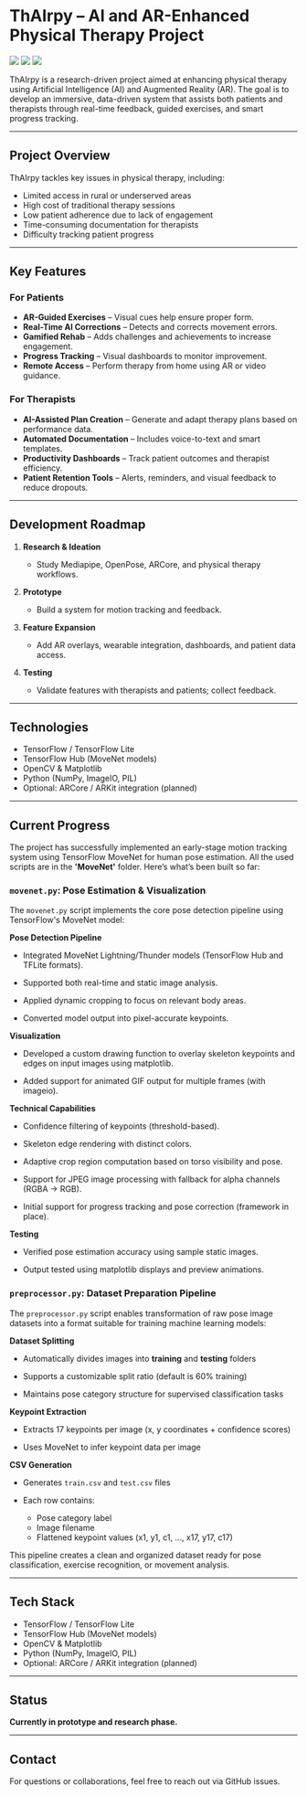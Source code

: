 # ThAIrpy – AI and AR-Enhanced Physical Therapy Project

![](https://img.shields.io/badge/Author-Jack_Gerety-yellow) ![](https://img.shields.io/badge/Author-Malek_Kchaou-yellow) ![](https://img.shields.io/badge/Python-3.10.0-blue) 


ThAIrpy is a research-driven project aimed at enhancing physical therapy using Artificial Intelligence (AI) and Augmented Reality (AR). The goal is to develop an immersive, data-driven system that assists both patients and therapists through real-time feedback, guided exercises, and smart progress tracking.

---

## Project Overview

ThAIrpy tackles key issues in physical therapy, including:
- Limited access in rural or underserved areas
- High cost of traditional therapy sessions
- Low patient adherence due to lack of engagement
- Time-consuming documentation for therapists
- Difficulty tracking patient progress

---

## Key Features

### For Patients
- **AR-Guided Exercises** – Visual cues help ensure proper form.
- **Real-Time AI Corrections** – Detects and corrects movement errors.
- **Gamified Rehab** – Adds challenges and achievements to increase engagement.
- **Progress Tracking** – Visual dashboards to monitor improvement.
- **Remote Access** – Perform therapy from home using AR or video guidance.

### For Therapists
- **AI-Assisted Plan Creation** – Generate and adapt therapy plans based on performance data.
- **Automated Documentation** – Includes voice-to-text and smart templates.
- **Productivity Dashboards** – Track patient outcomes and therapist efficiency.
- **Patient Retention Tools** – Alerts, reminders, and visual feedback to reduce dropouts.

---

## Development Roadmap

1. **Research & Ideation**
   - Study Mediapipe, OpenPose, ARCore, and physical therapy workflows.

2. **Prototype**
   - Build a system for motion tracking and feedback.

3. **Feature Expansion**
   - Add AR overlays, wearable integration, dashboards, and patient data access.

4. **Testing**
   - Validate features with therapists and patients; collect feedback.

---

## Technologies

- TensorFlow / TensorFlow Lite
- TensorFlow Hub (MoveNet models)
- OpenCV & Matplotlib
- Python (NumPy, ImageIO, PIL)
- Optional: ARCore / ARKit integration (planned)

---
## Current Progress
The project has successfully implemented an early-stage motion tracking system using TensorFlow MoveNet for human pose estimation. All the used scripts are in the **'MoveNet'** folder. Here’s what’s been built so far:


### `movenet.py`: Pose Estimation & Visualization
The `movenet.py` script implements the core pose detection pipeline using TensorFlow's MoveNet model:

**Pose Detection Pipeline**
- Integrated MoveNet Lightning/Thunder models (TensorFlow Hub and TFLite formats).

- Supported both real-time and static image analysis.

- Applied dynamic cropping to focus on relevant body areas.

- Converted model output into pixel-accurate keypoints.

**Visualization**
- Developed a custom drawing function to overlay skeleton keypoints and edges on input images using matplotlib.

- Added support for animated GIF output for multiple frames (with imageio).

**Technical Capabilities**
- Confidence filtering of keypoints (threshold-based).

- Skeleton edge rendering with distinct colors.

- Adaptive crop region computation based on torso visibility and pose.

- Support for JPEG image processing with fallback for alpha channels (RGBA → RGB).

- Initial support for progress tracking and pose correction (framework in place).

**Testing**
- Verified pose estimation accuracy using sample static images.

- Output tested using matplotlib displays and preview animations.

### `preprocessor.py`: Dataset Preparation Pipeline

The `preprocessor.py` script enables transformation of raw pose image datasets into a format suitable for training machine learning models:

**Dataset Splitting**
- Automatically divides images into **training** and **testing** folders
  
- Supports a customizable split ratio (default is 60% training)
  
- Maintains pose category structure for supervised classification tasks

**Keypoint Extraction**
- Extracts 17 keypoints per image (x, y coordinates + confidence scores)
  
- Uses MoveNet to infer keypoint data per image

**CSV Generation**
- Generates `train.csv` and `test.csv` files
  
- Each row contains:
   - Pose category label
   - Image filename
   - Flattened keypoint values (x1, y1, c1, ..., x17, y17, c17)

This pipeline creates a clean and organized dataset ready for pose classification, exercise recognition, or movement analysis.

---

## Tech Stack

- TensorFlow / TensorFlow Lite
- TensorFlow Hub (MoveNet models)
- OpenCV & Matplotlib
- Python (NumPy, ImageIO, PIL)
- Optional: ARCore / ARKit integration (planned)

---

## Status

**Currently in prototype and research phase.**

---

## Contact

For questions or collaborations, feel free to reach out via GitHub issues.



